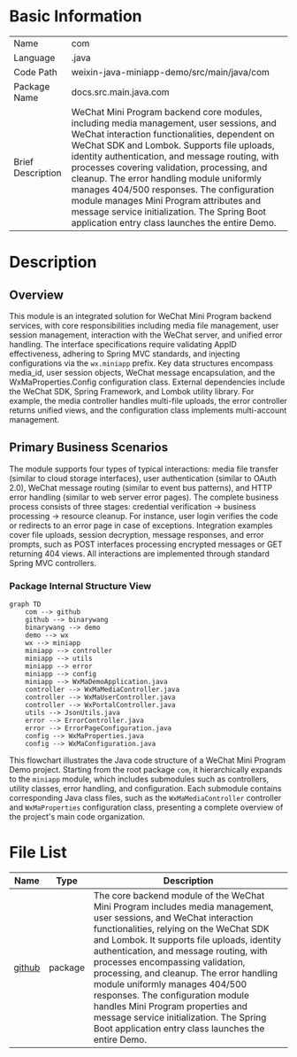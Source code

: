 # Basic Information

|      |      |
|------|------|
| Name | com |
| Language | .java |
| Code Path | weixin-java-miniapp-demo/src/main/java/com |
| Package Name | docs.src.main.java.com |
| Brief Description | WeChat Mini Program backend core modules, including media management, user sessions, and WeChat interaction functionalities, dependent on WeChat SDK and Lombok. Supports file uploads, identity authentication, and message routing, with processes covering validation, processing, and cleanup. The error handling module uniformly manages 404/500 responses. The configuration module manages Mini Program attributes and message service initialization. The Spring Boot application entry class launches the entire Demo. |

# Description

## Overview  
This module is an integrated solution for WeChat Mini Program backend services, with core responsibilities including media file management, user session management, interaction with the WeChat server, and unified error handling. The interface specifications require validating AppID effectiveness, adhering to Spring MVC standards, and injecting configurations via the `wx.miniapp` prefix. Key data structures encompass media_id, user session objects, WeChat message encapsulation, and the WxMaProperties.Config configuration class. External dependencies include the WeChat SDK, Spring Framework, and Lombok utility library. For example, the media controller handles multi-file uploads, the error controller returns unified views, and the configuration class implements multi-account management.  

## Primary Business Scenarios  
The module supports four types of typical interactions: media file transfer (similar to cloud storage interfaces), user authentication (similar to OAuth 2.0), WeChat message routing (similar to event bus patterns), and HTTP error handling (similar to web server error pages). The complete business process consists of three stages: credential verification → business processing → resource cleanup. For instance, user login verifies the code or redirects to an error page in case of exceptions. Integration examples cover file uploads, session decryption, message responses, and error prompts, such as POST interfaces processing encrypted messages or GET returning 404 views. All interactions are implemented through standard Spring MVC controllers.


### Package Internal Structure View

```mermaid
graph TD
    com --> github
    github --> binarywang
    binarywang --> demo
    demo --> wx
    wx --> miniapp
    miniapp --> controller
    miniapp --> utils
    miniapp --> error
    miniapp --> config
    miniapp --> WxMaDemoApplication.java
    controller --> WxMaMediaController.java
    controller --> WxMaUserController.java
    controller --> WxPortalController.java
    utils --> JsonUtils.java
    error --> ErrorController.java
    error --> ErrorPageConfiguration.java
    config --> WxMaProperties.java
    config --> WxMaConfiguration.java
```

This flowchart illustrates the Java code structure of a WeChat Mini Program Demo project. Starting from the root package `com`, it hierarchically expands to the `miniapp` module, which includes submodules such as controllers, utility classes, error handling, and configuration. Each submodule contains corresponding Java class files, such as the `WxMaMediaController` controller and `WxMaProperties` configuration class, presenting a complete overview of the project's main code organization.

# File List

| Name   | Type  | Description |
|-------|------|-------------|
| [github](github/_module.md) | package | The core backend module of the WeChat Mini Program includes media management, user sessions, and WeChat interaction functionalities, relying on the WeChat SDK and Lombok. It supports file uploads, identity authentication, and message routing, with processes encompassing validation, processing, and cleanup. The error handling module uniformly manages 404/500 responses. The configuration module handles Mini Program properties and message service initialization. The Spring Boot application entry class launches the entire Demo. |


